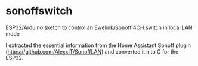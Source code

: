 # sonoffswitch
ESP32/Arduino sketch to control an Ewelink/Sonoff 4CH switch in local LAN mode

I extracted the essential information from the Home Assistant Sonoff plugin (https://github.com/AlexxIT/SonoffLAN) and converted it into C for the ESP32.

